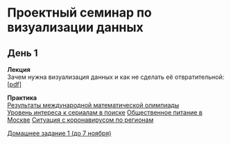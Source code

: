 # Проектный семинар по визуализации данных

## День 1
**Лекция**<br>
Зачем нужна визуализация данных и как не сделать её отвратительной: [[pdf]](/lections/lection_1.pdf)<br>

**Практика**<br>
[Результаты международной математической олимпиады](https://www.imo-official.org/year_country_r.aspx?year=2020&column=total&order=desc)<br>
[Уровень интереса к сериалам в поиске](https://trends.google.ru/trends/explore?q=%D1%81%D0%B5%D1%80%D0%B8%D0%B0%D0%BB%D1%8B%20%D1%81%D0%BC%D0%BE%D1%82%D1%80%D0%B5%D1%82%D1%8C%20%D0%BE%D0%BD%D0%BB%D0%B0%D0%B9%D0%BD&geo=RU)
[Общественное питание в Москве](https://data.mos.ru/opendata/7710881420-obshchestvennoe-pitanie-v-moskve)
[Ситуация с коронавирусом по регионам](https://xn--80aesfpebagmfblc0a.xn--p1ai/information/)

[Домашнее задание 1 (до 7 ноября)](/homework/hw1.md)
